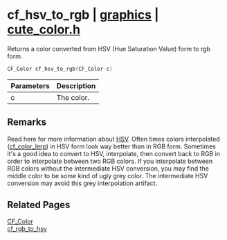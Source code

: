 # cf_hsv_to_rgb | [graphics](https://github.com/RandyGaul/cute_framework/blob/master/docs/graphics_readme.md) | [cute_color.h](https://github.com/RandyGaul/cute_framework/blob/master/include/cute_color.h)

Returns a color converted from HSV (Hue Saturation Value) form to rgb form.

```cpp
CF_Color cf_hsv_to_rgb(CF_Color c)
```

Parameters | Description
--- | ---
c | The color.

## Remarks

Read here for more information about [HSV](https://en.wikipedia.org/wiki/HSL_and_HSV). Often times colors interpolated ([cf_color_lerp](https://github.com/RandyGaul/cute_framework/blob/master/docs/graphics/cf_color_lerp.md)) in HSV form
look way better than in RGB form. Sometimes it's a good idea to convert to HSV, interpolate, then convert back to RGB in order to interpolate
between two RGB colors. If you interpolate between RGB colors without the intermediate HSV conversion, you may find the middle color to be
some kind of ugly grey color. The intermediate HSV conversion may avoid this grey interpolation artifact.

## Related Pages

[CF_Color](https://github.com/RandyGaul/cute_framework/blob/master/docs/graphics/cf_color.md)  
[cf_rgb_to_hsv](https://github.com/RandyGaul/cute_framework/blob/master/docs/graphics/cf_rgb_to_hsv.md)  
